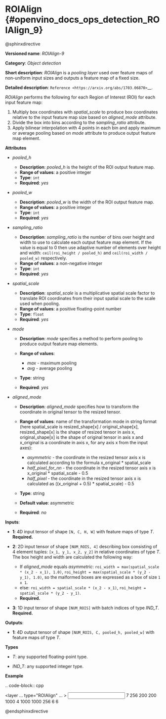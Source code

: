 # ROIAlign {#openvino_docs_ops_detection_ROIAlign_9}

@sphinxdirective

**Versioned name**: *ROIAlign-9*

**Category**: *Object detection*

**Short description**: *ROIAlign* is a *pooling layer* used over feature maps of non-uniform input sizes and outputs a feature map of a fixed size.

**Detailed description**: `Reference <https://arxiv.org/abs/1703.06870>`__.

*ROIAlign* performs the following for each Region of Interest (ROI) for each input feature map:

1. Multiply box coordinates with *spatial_scale* to produce box coordinates relative to the input feature map size based on *aligned_mode* attribute.
2. Divide the box into bins according to the *sampling_ratio* attribute.
3. Apply bilinear interpolation with 4 points in each bin and apply maximum or average pooling based on *mode* attribute to produce output feature map element.

**Attributes**

* *pooled_h*

  * **Description**: *pooled_h* is the height of the ROI output feature map.
  * **Range of values**: a positive integer
  * **Type**: ``int``
  * **Required**: *yes*

* *pooled_w*

  * **Description**: *pooled_w* is the width of the ROI output feature map.
  * **Range of values**: a positive integer
  * **Type**: ``int``
  * **Required**: *yes*

* *sampling_ratio*

  * **Description**: *sampling_ratio* is the number of bins over height and width to use to calculate each output feature map element. If the value is equal to 0 then use adaptive number of elements over height and width: ``ceil(roi_height / pooled_h)`` and ``ceil(roi_width / pooled_w)`` respectively.
  * **Range of values**: a non-negative integer
  * **Type**: ``int``
  * **Required**: *yes*

* *spatial_scale*

  * **Description**: *spatial_scale* is a multiplicative spatial scale factor to translate ROI coordinates from their input spatial scale to the scale used when pooling.
  * **Range of values**: a positive floating-point number
  * **Type**: ``float``
  * **Required**: *yes*

* *mode*

  * **Description**: *mode* specifies a method to perform pooling to produce output feature map elements.
  * **Range of values**:

    * *max* - maximum pooling
    * *avg* - average pooling
  * **Type**: string
  * **Required**: *yes*

* *aligned_mode*

  * **Description**: *aligned_mode* specifies how to transform the coordinate in original tensor to the resized tensor.
  * **Range of values**: name of the transformation mode in string format (here spatial_scale is resized_shape[x] / original_shape[x], resized_shape[x] is the shape of resized tensor in axis x, original_shape[x] is the shape of original tensor in axis x and x_original is a coordinate in axis x, for any axis x from the input axes):

    * *asymmetric* - the coordinate in the resized tensor axis x is calculated according to the formula x_original * spatial_scale
    * *half_pixel_for_nn* - the coordinate in the resized tensor axis x is x_original * spatial_scale - 0.5
    * *half_pixel* - the coordinate in the resized tensor axis x is calculated as ((x_original + 0.5) * spatial_scale) - 0.5
  * **Type**: string
  * **Default value**: asymmetric  
  * **Required**: *no*

**Inputs**:

* **1**: 4D input tensor of shape ``[N, C, H, W]`` with feature maps of type *T*. **Required.**

* **2**: 2D input tensor of shape ``[NUM_ROIS, 4]`` describing box consisting of 4 element tuples: ``[x_1, y_1, x_2, y_2]`` in relative coordinates of type *T*.
The box height and width are calculated the following way:

  * If *aligned_mode* equals *asymmetric*: ``roi_width = max(spatial_scale * (x_2 - x_1), 1.0)``, ``roi_height = max(spatial_scale * (y_2 - y_1), 1.0)``, so the malformed boxes are expressed as a box of size ``1 x 1``.
  * else: ``roi_width = spatial_scale * (x_2 - x_1)``, ``roi_height = spatial_scale * (y_2 - y_1)``.
  * **Required.**

* **3**: 1D input tensor of shape ``[NUM_ROIS]`` with batch indices of type *IND_T*. **Required.**

**Outputs**:

* **1**: 4D output tensor of shape ``[NUM_ROIS, C, pooled_h, pooled_w]`` with feature maps of type *T*.

**Types**

* *T*: any supported floating-point type.

* *IND_T*: any supported integer type.


**Example**

.. code-block:: cpp 

  <layer ... type="ROIAlign" ... >
      <data pooled_h="6" pooled_w="6" spatial_scale="16.0" sampling_ratio="2" mode="avg" aligned_mode="half_pixel"/>
      <input>
          <port id="0">
              <dim>7</dim>
              <dim>256</dim>
              <dim>200</dim>
              <dim>200</dim>
          </port>
          <port id="1">
              <dim>1000</dim>
              <dim>4</dim>
          </port>
          <port id="2">
              <dim>1000</dim>
          </port>
      </input>
      <output>
          <port id="3" precision="FP32">
              <dim>1000</dim>
              <dim>256</dim>
              <dim>6</dim>
              <dim>6</dim>
          </port>
      </output>
  </layer>

@endsphinxdirective

